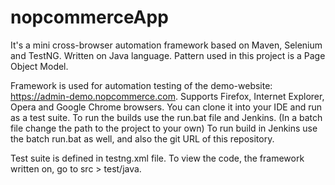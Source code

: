 # nopcommerceApp
It's a mini cross-browser automation framework based on Maven, Selenium and TestNG.
Written on Java language. Pattern used in this project is a Page Object Model.

Framework is used for automation testing of the demo-website: https://admin-demo.nopcommerce.com.
Supports Firefox, Internet Explorer, Opera and Google Chrome browsers.
You can clone it into your IDE and run as a test suite. 
To run the builds use the run.bat file and Jenkins.
(In a batch file change the path to the project to your own)
To run build in Jenkins use the batch run.bat as well, and also the git URL of this repository.

Test suite  is defined in testng.xml file.
To view the code, the framework written on, go to src > test/java.
